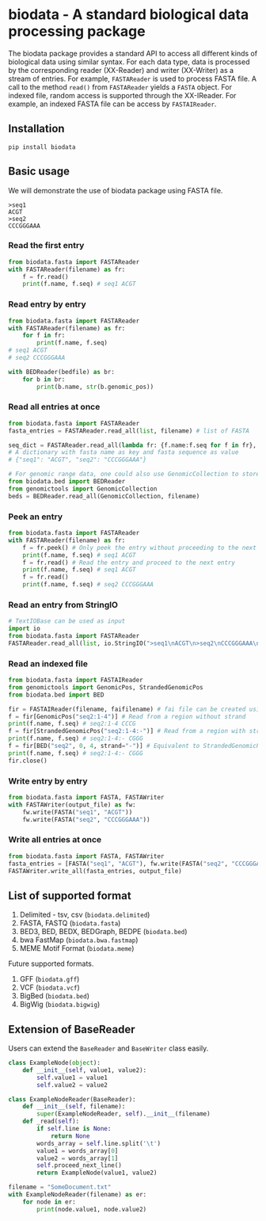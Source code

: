 # biodata - A standard biological data processing package

The biodata package provides a standard API to access all different kinds of biological data using similar syntax. For each data type, data is processed by the corresponding reader (XX-Reader) and writer (XX-Writer) as a stream of entries. For example, `FASTAReader` is used to process FASTA file. A call to the method `read()` from `FASTAReader` yields a `FASTA` object. For indexed file, random access is supported through the XX-IReader. For example, an indexed FASTA file can be access by  `FASTAIReader`. 

## Installation 

```
pip install biodata
```



## Basic usage

We will demonstrate the use of biodata package using FASTA file. 

```
>seq1
ACGT
>seq2
CCCGGGAAA
```

### Read the first entry

```python
from biodata.fasta import FASTAReader
with FASTAReader(filename) as fr:
	f = fr.read()
	print(f.name, f.seq) # seq1 ACGT
```

### Read entry by entry

```python
from biodata.fasta import FASTAReader
with FASTAReader(filename) as fr:
	for f in fr:
		print(f.name, f.seq)
# seq1 ACGT
# seq2 CCCGGGAAA

with BEDReader(bedfile) as br:
	for b in br:
		print(b.name, str(b.genomic_pos))
```

### Read all entries at once

```python
from biodata.fasta import FASTAReader
fasta_entries = FASTAReader.read_all(list, filename) # list of FASTA

seq_dict = FASTAReader.read_all(lambda fr: {f.name:f.seq for f in fr}, filename) 
# A dictionary with fasta name as key and fasta sequence as value
# {"seq1": "ACGT", "seq2": "CCCGGGAAA"}

# For genomic range data, one could also use GenomicCollection to store them:
from biodata.bed import BEDReader
from genomictools import GenomicCollection
beds = BEDReader.read_all(GenomicCollection, filename)
```

### Peek an entry

```python
from biodata.fasta import FASTAReader
with FASTAReader(filename) as fr:
	f = fr.peek() # Only peek the entry without proceeding to the next entry
	print(f.name, f.seq) # seq1 ACGT
	f = fr.read() # Read the entry and proceed to the next entry
	print(f.name, f.seq) # seq1 ACGT
	f = fr.read()
	print(f.name, f.seq) # seq2 CCCGGGAAA
```

### Read an entry from StringIO

```python
# TextIOBase can be used as input
import io
from biodata.fasta import FASTAReader
FASTAReader.read_all(list, io.StringIO(">seq1\nACGT\n>seq2\nCCCGGGAAA\n"))
```

### Read an indexed file

```python
from biodata.fasta import FASTAIReader
from genomictools import GenomicPos, StrandedGenomicPos
from biodata.bed import BED

fir = FASTAIReader(filename, faifilename) # fai file can be created using 'samtools faidx filename'
f = fir[GenomicPos("seq2:1-4")] # Read from a region without strand
print(f.name, f.seq) # seq2:1-4 CCCG
f = fir[StrandedGenomicPos("seq2:1-4:-")] # Read from a region with strand
print(f.name, f.seq) # seq2:1-4:- CGGG
f = fir[BED("seq2", 0, 4, strand="-")] # Equivalent to StrandedGenomicPos but a BED entry is used
print(f.name, f.seq) # seq2:1-4:- CGGG
fir.close()
```

### Write entry by entry

```python
from biodata.fasta import FASTA, FASTAWriter
with FASTAWriter(output_file) as fw:
	fw.write(FASTA("seq1", "ACGT"))
	fw.write(FASTA("seq2", "CCCGGGAAA"))
```

### Write all entries at once

```python
from biodata.fasta import FASTA, FASTAWriter
fasta_entries = [FASTA("seq1", "ACGT"), fw.write(FASTA("seq2", "CCCGGGAAA"))]
FASTAWriter.write_all(fasta_entries, output_file)
```



## List of supported format

1. Delimited - tsv, csv (`biodata.delimited`)
2. FASTA, FASTQ (`biodata.fasta`)
3. BED3, BED, BEDX, BEDGraph, BEDPE (`biodata.bed`)
4. bwa FastMap (`biodata.bwa.fastmap`)
5. MEME Motif Format (`biodata.meme`)

Future supported formats. 

1. GFF (`biodata.gff`)
2. VCF (`biodata.vcf`)
3. BigBed (`biodata.bed`)
4. BigWig (`biodata.bigwig`)



## Extension of BaseReader

Users can extend the `BaseReader` and `BaseWriter` class easily.

```python
class ExampleNode(object):
	def __init__(self, value1, value2):
		self.value1 = value1
		self.value2 = value2

class ExampleNodeReader(BaseReader):
	def __init__(self, filename):
		super(ExampleNodeReader, self).__init__(filename)
	def _read(self):
		if self.line is None:
			return None
		words_array = self.line.split('\t')
		value1 = words_array[0]
		value2 = words_array[1]
		self.proceed_next_line()
		return ExampleNode(value1, value2)

filename = "SomeDocument.txt"
with ExampleNodeReader(filename) as er:
	for node in er:
		print(node.value1, node.value2)
```

